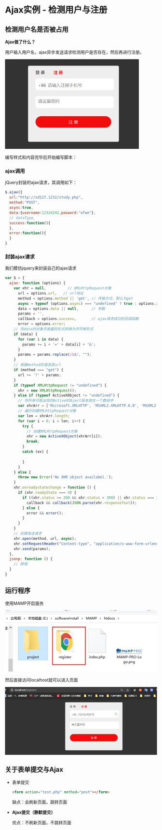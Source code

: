 # Ajax实例 - 检测用户与注册



## 检测用户名是否被占用

**Ajax做了什么？**

用户输入用户名，ajax异步发送请求检测用户是否存在，然后再进行注册。

<img src="img/image-20201026163107133.png" alt="image-20201026163107133" style="zoom: 67%;" />

编写样式和内容完毕后开始编写脚本：

### ajax调用

jQuery封装的ajax请求，其调用如下：

```js
$.ajax({
  url:"http://sd127.1232/study.php",
  method:"POST",
  async:true,
  data:{username:12324242,pasword:"efwe"},
  // dataType,
  success:function(){
  },
  error:function(){
  }
}
```

### 封装ajax请求

我们模仿jquery来封装自己的ajax请求

```js
var $ = {
  ajax: function (options) {
    var xhr = null,          // XMLHttpRequest对象
      url = options.url,   // url地址
      method = options.method || 'get', // 传输方式，默认为get
      async = typeof (options.async) === "undefined" ? true : options.async,
      data = options.data || null,      // 参数
      params = '',
      callback = options.success,       // ajax请求成功的回调函数                   
      error = options.error;
    // 将data的对象字面量的形式转换为字符串形式
    if (data) {
      for (var i in data) {
        params += i + '=' + data[i] + '&';
      }
      params = params.replace(/&$/, "");
    }
    // 根据method的值改变url
    if (method === "get") {
      url += '?' + params;
    }
    if (typeof XMLHttpRequest != "undefined") {
      xhr = new XMLHttpRequest();
    } else if (typeof ActiveXObject != "undefined") {
      // 将所有可能出现的ActiveXObject版本放在一个数组中
      var xhrArr = ['Microsoft.XMLHTTP', 'MSXML2.XMLHTTP.6.0', 'MSXML2.XMLHTTP.5.0', 'MSXML2.XMLHTTP.4.0', 'MSXML2.XMLHTTP.3.0', 'MSXML2.XMLHTTP.2.0'];
      // 遍历创建XMLHttpRequest对象
      var len = xhrArr.length;
      for (var i = 0; i < len; i++) {
        try {
          // 创建XMLHttpRequest对象
          xhr = new ActiveXObject(xhrArr[i]);
          break;
        }
        catch (ex) {

        }
      }
    } else {
      throw new Error('No XHR object availabel.');
    }
    xhr.onreadystatechange = function () {
      if (xhr.readyState === 4) {
        if ((xhr.status >= 200 && xhr.status < 300) || xhr.status === 304) {
          callback && callback(JSON.parse(xhr.responseText));
        } else {
          error && error();
        }
      }
    }
    // 创建发送请求
    xhr.open(method, url, async);
    xhr.setRequestHeader("Content-type", "application/x-www-form-urlencoded");
    xhr.send(params);
  },
  jsonp: function () {
    // 跨域
  }
}

```

## 运行程序

使用MAMP开启服务

![image-20201028093720142](使用JSON和Ajax实现登录功能.assets/image-20201028093720142.png)

然后直接访问localhost就可以进入页面

<img src="使用JSON和Ajax实现登录功能.assets/image-20201027222132249.png" alt="image-20201027222132249" style="zoom:67%;" />



## 关于表单提交与Ajax

* 表单提交

  ```html
  <form action="test.php" method="post"></form>
  ```

  缺点：会刷新页面，跳转页面

* **Ajax提交（静默提交）**

  优点：不刷新页面，不跳转页面